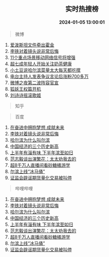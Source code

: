 <div align="center"><h2>实时热搜榜</h2><h4>2024-01-05 13:00:01</h4></div>

> 微博  

1. [爱泼斯坦文件牵出霍金](https://s.weibo.com/weibo?q=%23%E7%88%B1%E6%B3%BC%E6%96%AF%E5%9D%A6%E6%96%87%E4%BB%B6%E7%89%B5%E5%87%BA%E9%9C%8D%E9%87%91%23&t=31&band_rank=1&Refer=top)<br />
2. [李铁对着镜头说非常后悔](https://s.weibo.com/weibo?q=%23%E6%9D%8E%E9%93%81%E5%AF%B9%E7%9D%80%E9%95%9C%E5%A4%B4%E8%AF%B4%E9%9D%9E%E5%B8%B8%E5%90%8E%E6%82%94%23&t=31&band_rank=2&Refer=top)<br />
3. [11个重点场景移动网络信号将增强](https://s.weibo.com/weibo?q=%2311%E4%B8%AA%E9%87%8D%E7%82%B9%E5%9C%BA%E6%99%AF%E7%A7%BB%E5%8A%A8%E7%BD%91%E7%BB%9C%E4%BF%A1%E5%8F%B7%E5%B0%86%E5%A2%9E%E5%BC%BA%23&t=31&band_rank=3&Refer=top)<br />
4. [超七成年轻人开始关注奶茶健康](https://s.weibo.com/weibo?q=%23%E8%B6%85%E4%B8%83%E6%88%90%E5%B9%B4%E8%BD%BB%E4%BA%BA%E5%BC%80%E5%A7%8B%E5%85%B3%E6%B3%A8%E5%A5%B6%E8%8C%B6%E5%81%A5%E5%BA%B7%23&t=31&band_rank=4&Refer=top)<br />
5. [小土豆说哈尔滨菜量太大每天都吃撑](https://s.weibo.com/weibo?q=%23%E5%B0%8F%E5%9C%9F%E8%B1%86%E8%AF%B4%E5%93%88%E5%B0%94%E6%BB%A8%E8%8F%9C%E9%87%8F%E5%A4%AA%E5%A4%A7%E6%AF%8F%E5%A4%A9%E9%83%BD%E5%90%83%E6%92%91%23&t=31&band_rank=5&Refer=top)<br />
6. [电台主持人发表争议言论后涨粉700多万](https://s.weibo.com/weibo?q=%23%E7%94%B5%E5%8F%B0%E4%B8%BB%E6%8C%81%E4%BA%BA%E5%8F%91%E8%A1%A8%E4%BA%89%E8%AE%AE%E8%A8%80%E8%AE%BA%E5%90%8E%E6%B6%A8%E7%B2%89700%E5%A4%9A%E4%B8%87%23&t=31&band_rank=6&Refer=top)<br />
7. [微博之夜第二波阵容官宣](https://s.weibo.com/weibo?q=%23%E5%BE%AE%E5%8D%9A%E4%B9%8B%E5%A4%9C%E7%AC%AC%E4%BA%8C%E6%B3%A2%E9%98%B5%E5%AE%B9%E5%AE%98%E5%AE%A3%23&t=31&band_rank=7&Refer=top)<br />
8. [狐妖王权篇开机](https://s.weibo.com/weibo?q=%E7%8B%90%E5%A6%96%E7%8E%8B%E6%9D%83%E7%AF%87%E5%BC%80%E6%9C%BA&t=31&band_rank=8&Refer=top)<br />
9. [刘诗诗摇滚歌姬](https://s.weibo.com/weibo?q=%23%E5%88%98%E8%AF%97%E8%AF%97%E6%91%87%E6%BB%9A%E6%AD%8C%E5%A7%AC%23&t=31&band_rank=9&Refer=top)<br />

> 知乎  


> 百度  

1. [在奋进中拥抱梦想 成就未来](https://www.baidu.com/s?wd=%E5%9C%A8%E5%A5%8B%E8%BF%9B%E4%B8%AD%E6%8B%A5%E6%8A%B1%E6%A2%A6%E6%83%B3+%E6%88%90%E5%B0%B1%E6%9C%AA%E6%9D%A5&sa=fyb_news&rsv_dl=fyb_news)<br />
2. [李铁对着镜头说非常后悔](https://www.baidu.com/s?wd=%E6%9D%8E%E9%93%81%E5%AF%B9%E7%9D%80%E9%95%9C%E5%A4%B4%E8%AF%B4%E9%9D%9E%E5%B8%B8%E5%90%8E%E6%82%94&sa=fyb_news&rsv_dl=fyb_news)<br />
3. [哈尔滨为什么叫尔滨](https://www.baidu.com/s?wd=%E5%93%88%E5%B0%94%E6%BB%A8%E4%B8%BA%E4%BB%80%E4%B9%88%E5%8F%AB%E5%B0%94%E6%BB%A8&sa=fyb_news&rsv_dl=fyb_news)<br />
4. [中国经济的三个历史新高](https://www.baidu.com/s?wd=%E4%B8%AD%E5%9B%BD%E7%BB%8F%E6%B5%8E%E7%9A%84%E4%B8%89%E4%B8%AA%E5%8E%86%E5%8F%B2%E6%96%B0%E9%AB%98&sa=fyb_news&rsv_dl=fyb_news)<br />
5. [上半年有淄有味 下半年滨至如归](https://www.baidu.com/s?wd=%E4%B8%8A%E5%8D%8A%E5%B9%B4%E6%9C%89%E6%B7%84%E6%9C%89%E5%91%B3+%E4%B8%8B%E5%8D%8A%E5%B9%B4%E6%BB%A8%E8%87%B3%E5%A6%82%E5%BD%92&sa=fyb_news&rsv_dl=fyb_news)<br />
6. [范志毅谈出演繁花：太太劝我去的](https://www.baidu.com/s?wd=%E8%8C%83%E5%BF%97%E6%AF%85%E8%B0%88%E5%87%BA%E6%BC%94%E7%B9%81%E8%8A%B1%EF%BC%9A%E5%A4%AA%E5%A4%AA%E5%8A%9D%E6%88%91%E5%8E%BB%E7%9A%84&sa=fyb_news&rsv_dl=fyb_news)<br />
7. [超8千万人直播间看砂糖橘游学](https://www.baidu.com/s?wd=%E8%B6%858%E5%8D%83%E4%B8%87%E4%BA%BA%E7%9B%B4%E6%92%AD%E9%97%B4%E7%9C%8B%E7%A0%82%E7%B3%96%E6%A9%98%E6%B8%B8%E5%AD%A6&sa=fyb_news&rsv_dl=fyb_news)<br />
8. [尔滨上线“冰马俑”](https://www.baidu.com/s?wd=%E5%B0%94%E6%BB%A8%E4%B8%8A%E7%BA%BF%E2%80%9C%E5%86%B0%E9%A9%AC%E4%BF%91%E2%80%9D&sa=fyb_news&rsv_dl=fyb_news)<br />
9. [证监会辟谣期货量化交易被叫停](https://www.baidu.com/s?wd=%E8%AF%81%E7%9B%91%E4%BC%9A%E8%BE%9F%E8%B0%A3%E6%9C%9F%E8%B4%A7%E9%87%8F%E5%8C%96%E4%BA%A4%E6%98%93%E8%A2%AB%E5%8F%AB%E5%81%9C&sa=fyb_news&rsv_dl=fyb_news)<br />

> 哔哩哔哩  

1. [在奋进中拥抱梦想 成就未来](https://www.baidu.com/s?wd=%E5%9C%A8%E5%A5%8B%E8%BF%9B%E4%B8%AD%E6%8B%A5%E6%8A%B1%E6%A2%A6%E6%83%B3+%E6%88%90%E5%B0%B1%E6%9C%AA%E6%9D%A5&sa=fyb_news&rsv_dl=fyb_news)<br />
2. [李铁对着镜头说非常后悔](https://www.baidu.com/s?wd=%E6%9D%8E%E9%93%81%E5%AF%B9%E7%9D%80%E9%95%9C%E5%A4%B4%E8%AF%B4%E9%9D%9E%E5%B8%B8%E5%90%8E%E6%82%94&sa=fyb_news&rsv_dl=fyb_news)<br />
3. [哈尔滨为什么叫尔滨](https://www.baidu.com/s?wd=%E5%93%88%E5%B0%94%E6%BB%A8%E4%B8%BA%E4%BB%80%E4%B9%88%E5%8F%AB%E5%B0%94%E6%BB%A8&sa=fyb_news&rsv_dl=fyb_news)<br />
4. [中国经济的三个历史新高](https://www.baidu.com/s?wd=%E4%B8%AD%E5%9B%BD%E7%BB%8F%E6%B5%8E%E7%9A%84%E4%B8%89%E4%B8%AA%E5%8E%86%E5%8F%B2%E6%96%B0%E9%AB%98&sa=fyb_news&rsv_dl=fyb_news)<br />
5. [上半年有淄有味 下半年滨至如归](https://www.baidu.com/s?wd=%E4%B8%8A%E5%8D%8A%E5%B9%B4%E6%9C%89%E6%B7%84%E6%9C%89%E5%91%B3+%E4%B8%8B%E5%8D%8A%E5%B9%B4%E6%BB%A8%E8%87%B3%E5%A6%82%E5%BD%92&sa=fyb_news&rsv_dl=fyb_news)<br />
6. [范志毅谈出演繁花：太太劝我去的](https://www.baidu.com/s?wd=%E8%8C%83%E5%BF%97%E6%AF%85%E8%B0%88%E5%87%BA%E6%BC%94%E7%B9%81%E8%8A%B1%EF%BC%9A%E5%A4%AA%E5%A4%AA%E5%8A%9D%E6%88%91%E5%8E%BB%E7%9A%84&sa=fyb_news&rsv_dl=fyb_news)<br />
7. [超8千万人直播间看砂糖橘游学](https://www.baidu.com/s?wd=%E8%B6%858%E5%8D%83%E4%B8%87%E4%BA%BA%E7%9B%B4%E6%92%AD%E9%97%B4%E7%9C%8B%E7%A0%82%E7%B3%96%E6%A9%98%E6%B8%B8%E5%AD%A6&sa=fyb_news&rsv_dl=fyb_news)<br />
8. [尔滨上线“冰马俑”](https://www.baidu.com/s?wd=%E5%B0%94%E6%BB%A8%E4%B8%8A%E7%BA%BF%E2%80%9C%E5%86%B0%E9%A9%AC%E4%BF%91%E2%80%9D&sa=fyb_news&rsv_dl=fyb_news)<br />
9. [证监会辟谣期货量化交易被叫停](https://www.baidu.com/s?wd=%E8%AF%81%E7%9B%91%E4%BC%9A%E8%BE%9F%E8%B0%A3%E6%9C%9F%E8%B4%A7%E9%87%8F%E5%8C%96%E4%BA%A4%E6%98%93%E8%A2%AB%E5%8F%AB%E5%81%9C&sa=fyb_news&rsv_dl=fyb_news)<br />
